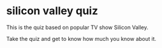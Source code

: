 # silicon valley quiz

This is the quiz based on popular TV show Silicon Valley.

Take the quiz and get to know how much you know about it.
